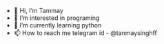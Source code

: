 - 👋 Hi, I’m Tammay
- 👀 I’m interested in programing
- 🌱 I’m currently learning python
- 📫 How to reach me
 telegram id - @tanmaysinghff

<!---
tanmaysingh3856/tanmaysingh3856 is a ✨ special ✨ repository because its `README.md` (this file) appears on your GitHub profile.
You can click the Preview link to take a look at your changes.
--->
